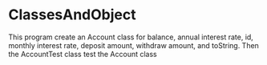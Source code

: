 # ClassesAndObject
This program create an Account class for balance, annual interest rate, id, monthly interest rate, deposit amount, withdraw amount, and toString. Then the AccountTest class test the Account class
